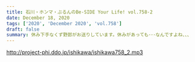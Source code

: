 ```yaml
---
title: 石川・ホンマ・ぶるんのBe-SIDE Your Life! vol.758-2
date: December 18, 2020
tags: ['2020', 'December 2020', 'vol.758']
draft: false
summary: 休み下手なくず野郎がお送りしています。休みがあっても･･･なんですよね、、、
---
```


http://project-phi.ddo.jp/ishikawa/ishikawa758_2.mp3
